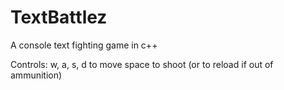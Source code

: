 TextBattlez
===========

A console text fighting game in c++

Controls:
w, a, s, d to move
space to shoot (or to reload if out of ammunition)
